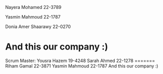 

Nayera Mohamed 22-3789


Yasmin Mahmoud 22-1787

  
  Donia Amer Shaarawy 22-0270



And this our company :)
=======

Scrum Master: Yousra Hazem 19-4248 Sarah Ahmed 22-1278
======= Riham Gamal 22-3871 Yasmin Mahmoud 22-1787 And this our company :) 


